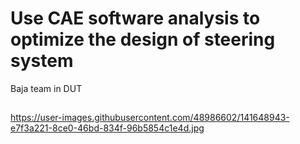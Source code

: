 # Use CAE software analysis to optimize the design of steering system
Baja team in DUT

##
https://user-images.githubusercontent.com/48986602/141648943-e7f3a221-8ce0-46bd-834f-96b5854c1e4d.jpg


##

